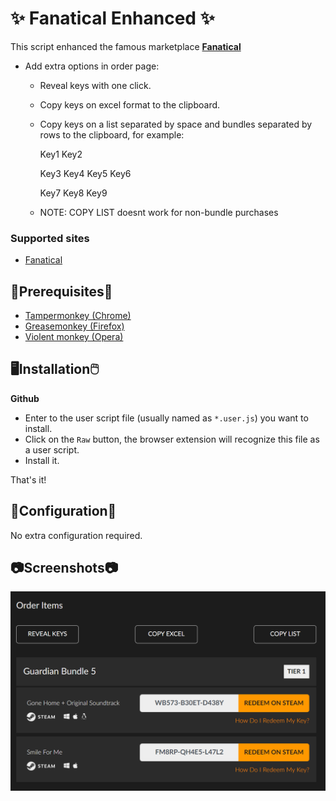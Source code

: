 # ✨ Fanatical Enhanced ✨

This script enhanced the famous marketplace **[Fanatical](https://www.fanatical.com)**

* Add extra options in order page: 
  * Reveal keys with one click.
  * Copy keys on excel format to the clipboard.
  * Copy keys on a list separated by space and bundles separated by rows to the clipboard, for example:

    Key1 Key2

    Key3 Key4 Key5 Key6
    
    Key7 Key8 Key9

  * NOTE: COPY LIST doesnt work for non-bundle purchases

### Supported sites

- [Fanatical](https://www.fanatical.com)

## 📌Prerequisites📎

- [Tampermonkey (Chrome)](https://tampermonkey.net)
- [Greasemonkey (Firefox)](http://www.greasespot.net)
- [Violent monkey (Opera)](https://addons.opera.com/sk/extensions/details/violent-monkey/)

## 🖥️Installation🖱️

**Github**

- Enter to the user script file (usually named as <code>*.user.js</code>) you want to install.
- Click on the <code>Raw</code> button, the browser extension will recognize this file as a user script.
- Install it.

That's it!

## 🔧Configuration🔧

No extra configuration required.

## 📷Screenshots📷

![Add extra options in order page](screenshots/fanatical-enhanced.webp)
